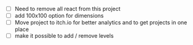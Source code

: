 - [ ] Need to remove all react from this project
- [ ] add 100x100 option for dimensions
- [ ] Move project to itch.io for better analytics and to get projects in one place
- [ ] make it possible to add / remove levels 